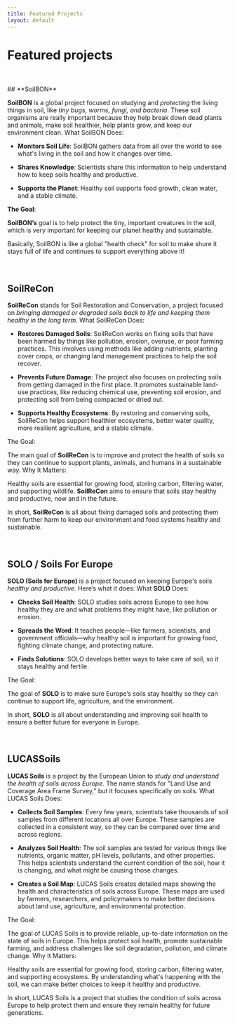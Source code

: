 ```yaml
---
title: Featured Projects
layout: default
---
```


# **Featured projects**
<br>
<br>
## **SoilBON**

**SoilBON** is a global project focused on studying and *protecting* the living things in soil, like *tiny bugs, worms, fungi, and bacteria*. These soil organisms are really important because they help break down dead plants and animals, make soil healthier, help plants grow, and keep our environment clean.
What SoilBON Does:

* **Monitors Soil Life**: SoilBON gathers data from all over the world to see what's living in the soil and how it changes over time.

* **Shares Knowledge**: Scientists share this information to help understand how to keep soils healthy and productive.

* **Supports the Planet**: Healthy soil supports food growth, clean water, and a stable climate.

**The Goal**:

**SoilBON’s** goal is to help protect the tiny, important creatures in the soil, which is very important for keeping our planet healthy and sustainable.

Basically, SoilBON is like a global "health check" for soil to make shure it stays full of life and continues to support everything above it!
<br>
<br>
<br>

## **SoilReCon**

**SoilReCon** stands for Soil Restoration and Conservation, a project focused on *bringing damaged or degraded soils back to life and keeping them healthy in the long term*.
What SoilReCon Does:

* **Restores Damaged Soils**: SoilReCon works on fixing soils that have been harmed by things like pollution, erosion, overuse, or poor farming practices. This involves using methods like adding nutrients, planting cover crops, or changing land management practices to help the soil recover.

* **Prevents Future Damage**: The project also focuses on protecting soils from getting damaged in the first place. It promotes sustainable land-use practices, like reducing chemical use, preventing soil erosion, and protecting soil from being compacted or dried out.

* **Supports Healthy Ecosystems**: By restoring and conserving soils, SoilReCon helps support healthier ecosystems, better water quality, more resilient agriculture, and a stable climate.

The Goal:

The main goal of **SoilReCon** is to improve and protect the health of soils so they can continue to support plants, animals, and humans in a sustainable way.
Why It Matters:

Healthy soils are essential for growing food, storing carbon, filtering water, and supporting wildlife. **SoilReCon** aims to ensure that soils stay healthy and productive, now and in the future.

In short, **SoilReCon** is all about fixing damaged soils and protecting them from further harm to keep our environment and food systems healthy and sustainable.
<br>
<br>
<br>

## **SOLO / Soils For Europe**

**SOLO (Soils for Europe)** is a project focused on keeping Europe's soils *healthy and productive*. Here’s what it does:
What **SOLO** Does:

* **Checks Soil Health**: SOLO studies soils across Europe to see how healthy they are and what problems they might have, like pollution or erosion.

* **Spreads the Word**: It teaches people—like farmers, scientists, and government officials—why healthy soil is important for growing food, fighting climate change,  and protecting nature.

* **Finds Solutions**: SOLO develops better ways to take care of soil, so it stays healthy and fertile.

The Goal:

The goal of **SOLO** is to make sure Europe’s soils stay healthy so they can continue to support life, agriculture, and the environment.

In short, **SOLO** is all about understanding and improving soil health to ensure a better future for everyone in Europe.
<br>
<br>
<br>

## **LUCASSoils**

**LUCAS Soils** is a project by the European Union to *study and understand the health of soils across Europe*. The name stands for "Land Use and Coverage Area Frame Survey," but it focuses specifically on soils.
What LUCAS Soils Does:

* **Collects Soil Samples**: Every few years, scientists take thousands of soil samples from different locations all over Europe. These samples are collected in a consistent way, so they can be compared over time and across regions.

* **Analyzes Soil Health**: The soil samples are tested for various things like nutrients, organic matter, pH levels, pollutants, and other properties. This helps scientists understand the current condition of the soil, how it is changing, and what might be causing those changes.

* **Creates a Soil Map**: LUCAS Soils creates detailed maps showing the health and characteristics of soils across Europe. These maps are used by farmers, researchers, and policymakers to make better decisions about land use, agriculture, and environmental protection.

The Goal:

The goal of LUCAS Soils is to provide reliable, up-to-date information on the state of soils in Europe. This helps protect soil health, promote sustainable farming, and address challenges like soil degradation, pollution, and climate change.
Why It Matters:

Healthy soils are essential for growing food, storing carbon, filtering water, and supporting ecosystems. By understanding what's happening with the soil, we can make better choices to keep it healthy and productive.

In short, LUCAS Soils is a project that studies the condition of soils across Europe to help protect them and ensure they remain healthy for future generations.
